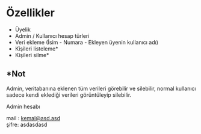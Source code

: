 # Özellikler

<ul>
    <li>Üyelik</li>
    <li>Admin / Kullanıcı hesap türleri</li>
    <li>Veri ekleme (İsim - Numara - Ekleyen üyenin kullanıcı adı)</li>
    <li>Kişileri listeleme*</li>
    <li>Kişileri silme*</li>
</ul>

## *Not
Admin, veritabanına eklenen tüm verileri görebilir ve silebilir, normal kullanıcı sadece kendi eklediği verileri görüntüleyip silebilir.

Admin hesabı

mail : kemal@asd.asd<br>
şifre: asdasdasd
